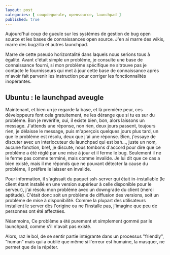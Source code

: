```yaml
---
layout: post
categories: [ coupdegueule, opensource, launchpad ]
published: true
---
```


Aujourd'hui coup de gueule sur les systèmes de gestion de bug open source et les bases de connaissances open source.
J'en ai marre des wikis, marre des bugzilla et autres launchpad. 

Marre de cette pseudo horizontalité dans laquels nous serions tous à égalité. Avant c'était simple un problème, je consulte une base de connaissance fourni, si mon problème spécifique ne sitrouve pas je contacte le fournisseurs qui met à jour cette base de connaissance après m'avoir fait parvenir les instruction pour corriger les fonctionnalités inopérantes.

Ubuntu : le launchpad aveugle
----------------------------------------
Maintenant, et bien un je regarde la base, et là première peur, ces développeurs font cela gratuitement, ne les dérange que si tu es sur du problème. Bon je revérifie, oui, il existe bien, bon, alors laissons un message. J'attends une réponse, non rien, deux jours passent, toujours rien, je délaisse le message, puis m'aperçois quelques jours plus tard, un que le problème est résolu, deux que j'ai une réponse. Bien, j'essaye de discuter avec un interlocuteur du launchpad qui est bah..., juste un nom, aucune fonction, bref, je discute, nous tombons d'accord pour dire que ce problème a été réglé par une mise à jour et il ferme le bug. Seulement il ne le ferme pas comme terminé, mais comme invalide. Je lui dit que ce cas a bien existé, mais il me réponds que ne pouvant détecter la cause du problème, il préfère le laisser en invalide.

Pour information, il s'agissait du paquet ssh-server qui était in-installable (le client étant installé en une version supérieur à celle disponible pour le serveur), j'ai résolu mon problème avec un downgrade du client (merci aptitude). C'était donc soit un problème de diffusion des versions, soit un problème de mise à disponibilité. Comme la plupart des utilisateurs installent le server dès l'origine ou ne l'installe pas, j'imagine que peu de personnes ont été affectées.

Néanmoins, Ce problème a été purement et simplement gommé par le launchpad, comme s'il n'avait pas existé.

Alors, raz le bol, de se sentir partie intégrante dans un processus "friendly", "human" mais qui a oublié que même si l'erreur est humaine, la masquer, ne permet que de la répéter.
